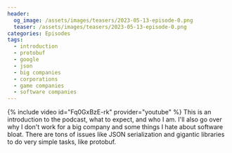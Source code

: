 ```yaml
---
header:
  og_image: /assets/images/teasers/2023-05-13-episode-0.png
  teaser: /assets/images/teasers/2023-05-13-episode-0.png
categories: Episodes
tags:
  - introduction
  - protobuf
  - google
  - json
  - big companies
  - corporations
  - game companies
  - software companies
---
```


{% include video id="Fq0GxBzE-rk" provider="youtube" %}
This is an introduction to the podcast, what to expect, and who I am. I'll also go over why I don't work for a big company and some things I hate about software bloat. There are tons of issues like JSON serialization and gigantic libraries to do very simple tasks, like protobuf.
